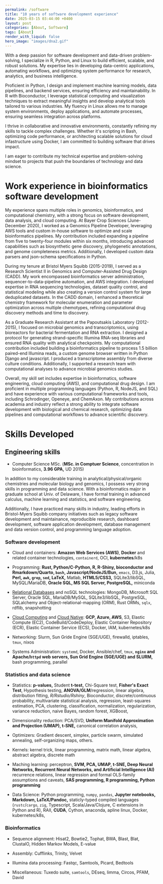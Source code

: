 ```yaml
---
permalink: /software
title: "10 years of software development experience"
date: 2025-03-15 03:44:00 +0400
layout: post
categories: [About, Software]
tags: [About]
render_with_liquid: false
hero_image: "images/dna2.gif"
---
```





With a deep passion for software development and data-driven problem-solving, I specialize in R, Python, and Linux to build efficient, scalable, and robust solutions. My expertise lies in developing data-centric applications, automating workflows, and optimizing system performance for research, analytics, and business intelligence.

Proficient in Python, I design and implement machine learning models, data pipelines, and backend services, ensuring efficiency and maintainability. In R with Bioconductor, I leverage statistical computing and visualization techniques to extract meaningful insights and develop analytical tools tailored to various industries. My fluency in Linux allows me to manage system environments, deploy applications, and automate processes, ensuring seamless integration across platforms.

I thrive in collaborative and innovative environments, constantly refining my skills to tackle complex challenges. Whether it's scripting in Bash, optimizing code performance, or architecting scalable solutions for cloud infastructure using Docker, I am committed to building software that drives impact.

I am eager to contribute my technical expertise and problem-solving mindset to projects that push the boundaries of technology and data science.



# Work experience in bioinformatics software development


My experience spans multiple roles in genomics, bioinformatics, and computational chemistry, with a strong focus on software development, data analysis, and cloud computing. At Bayer Crop Sciences (June-December 2020), I worked as a Genomics Pipeline Developer, leveraging AWS tools and custom in-house software to optimize and scale bioinformatics pipelines. My contribution included expanding a pipeline from five to twenty-four modules within six months, introducing advanced capabilities such as biosynthetic gene discovery, phylogenetic annotations, and genome completeness metrics. Additionally, I developed custom data parsers and json-schema specifications in Python.

During my tenure at Bristol Myers Squibb (2015-2019), I served as a Research Scientist II in Genomics and Computer-Assisted Drug Design (CADD). My work encompassed bioinformatics server administration, sequencer-to-data-pipeline automation, and AWS integration. I developed expertise in RNA sequencing technologies, dataset quality control, and statistical modeling while also creating a version control system for large deduplicated datasets. In the CADD domain, I enhanced a theoretical chemistry framework for molecular enumeration and parameter optimization across multiple chemotypes, refining computational drug discovery methods and time to discovery.

As a Graduate Research Assistant at the Papoutsakis Laboratory (2012-2015), I focused on microbial genomics and transcriptomics, using bioreactors for bacterial fermentation and RNA extraction. I designed a protocol for generating strand-specific Illumina RNA-seq libraries and ensured RNA quality with analytical checkpoints. My computational contribution included building a bioinformatics pipeline to process 1.5 billion paired-end Illumina reads, a custom genome browser written in Python Django and javascript. I produced a transcriptome assembly from diverse culture conditions. Additionally, I supported a research team with computational analyses to advance microbial genomics studies.

Overall, my skill set includes expertise in bioinformatics, software engineering, cloud computing (AWS), and computational drug design. I am proficient in multiple programming languages (Python, R, NodeJS, and SQL) and have experience with various computational frameworks and tools, including Schrodinger, Openeye, and ChemAxon. My contributions across academia and industry reflect a strong ability to integrate software development with biological and chemical research, optimizing data pipelines and computational workflows to advance scientific discovery.



# Skills Developed

## Engineering skills


* Computer Science MSc. (**MSc. in Comptuer Science**, concentration in bioinformatics, **3.96 GPA,** UD 2015)

In addition to my considerable training in analytical/physical/organic chemistries and molecular biology and genomics, I possess very strong skills in programming and data science. With a bioinformatics major in graduate school at Univ. of Delaware, I have formal training in advanced calculus, machine learning and statistics,  and software engineering. 

Additionally, I have practiced many skills in industry, leading efforts in Bristol-Myers Squibb company initiatives such as legacy software development and maintainance, reproducible research, dashboard development, software application development, database management and data version control, and programming language adoption.


### Software development

- Cloud and containers: **Amazon Web Services (AWS)**, **Docker** and related container technologies, `containerd`, OCI, **kubernetes**/k8s

- Programming: **Rust, Python/C-Python, R, R-Shiny, bioconductor and Rmarkdown/Quarto, `bash`, Javascript/NodeJS/Bun,** `emacs`, D3.js, Julia, **Perl, `awk`, `grep`, `sed`, LaTeX,** Matlab, **HTML5/CSS3,** SQLite3/libSQL, MySQL/MariaDB, **Oracle SQL, MS SQL Server, PostgreSQL,** miniconda

- [Relational Databases](https://en.wikipedia.org/wiki/Relational_database) and noSQL technologies: MongoDB, Microsoft SQL Server, Oracle SQL, MariaDB/MySQL, SQLite3/libSQL, PostgreSQL, SQLalchemy and Object-relational-mapping (ORM), Rust ORMs, `sqlx`, rdflib, snapshotting

- [Cloud Computing](https://en.wikipedia.org/wiki/Cloud_computing) and [Cloud Native](https://aws.amazon.com/what-is/cloud-native/): **GCP, Azure, AWS**, S3, Elastic Compute (EC2), CodeBuild/CodeDeploy, Elastic Container Repository (ECR), Elastic Container Service (ECS), Docker, IAM,  kubernetes/k8s

- Networking: Slurm, Sun Gride Engine (SGE/UGE), firewalld, iptables, `tmux`, nixos

- Systems Administration: `systemd`, Docker, Ansible/chef, `tmux`, **`nginx` and Apache/`httpd` web servers, Sun Grid Engine (SGE/UGE) and SLURM,** bash programming, parallel

### Statistics and data science

- Statistics: **p-values,** Student **t-test,** Chi-Square test, **Fisher's Exact Test**, Hypothesis testing, **ANOVA/GLM**/regression, linear algebra, distribution fitting, *R/Rstudio/Rshiny*, Bioconductor, discrete/continuous probability, multivariate statistical analysis, regression, least-squares estimation, PCA, clustering, classification, normalization, regularization, variance reduction, naive Bayes, random forest, XGBoost, 

- Dimensionality reduction: PCA/SVD, **Uniform Manifold Approximation and Projection (UMAP), t-SNE,** canonical correlation analysis, 

- Optimizers: Gradient descent, simplex, particle swarm, simulated annealing, self-organizing maps, others.

- Kernels: kernel trick, linear programming, matrix math, linear algebra, abstract algebra, discrete math

- Maching learning: perceptron, **SVM, PCA, UMAP, t-SNE, Deep Neural Networks, Recurrent Neural Networks, and Artificial Intelligence (AI)** recurrence relations, linear regression and formal OLS-family assumptions and caveats, **SAS programming, R programming, Python programming**

- Data Science: Python programming, `numpy`, `pandas`, **Jupyter notebooks, Markdown, LaTeX/Pandoc,** staticly-typed compiled languages (`rustc`/`cargo`, `zig`, Typescript, Scala/Java/Clojure, C extensions in Python and R), RAII, **CUDA**, Cython, anaconda, apline linux, Docker, kubernetes/k8s, 


### Bioinformatics

- Sequence alignment: Hisat2, Bowtie2, Tophat, BWA, Blast, Blat, ClustalO, Hidden Markov Models, E-value

- Assembly: Cufflinks, Trinity, Velvet

- Illumina data processing: Fastqc, Samtools, Picard, Bedtools

- Miscellaneous: Tuxedo suite, `samtools`, DEseq, limma, Circos, PFAM, David





